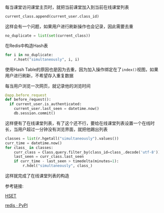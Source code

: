 每当课堂访问课堂主页时，就把当前课堂加入到当前在线课堂列表

```python
current_class.append(current_user.class_id)
```

这样会有一个问题，如果用户进行刷新操作也会记录，因此需要去重

```python
no_duplicate = list(set(current_class))
```

在Redis中构造Hash表

```python
for i in no_duplicate:
    r.hset("simultaneously", i, i)
```

使用Hash Table的原因也是因为去重，因为加入操作绑定在了`index()`视图，如果用户进行刷新，不希望存入重复数据

每当用户浏览一次网页，就记录他的浏览时间

```python
@app.before_request
def before_request():
  if current_user.is_authenticated:
    current_user.last_seen = datetime.now()
    db.session.commit()
```

这样便有了在线课堂列表，有了这个还不行，要给在线课堂列表设置一个在线时长，当用户超过一分钟没有浏览界面，就把他踢出列表

```python
classes = list(r.hgetall("simultaneously").values())
curr_time = datetime.now()
for class_ in classes:
	curr_class = Class.query.filter_by(class_id=class_.decode('utf-8')).first_or_404()
	last_seen = curr_class.last_seen
	if curr_time - last_seen > timedelta(minutes=1):
		r.hdel("simultaneously", class_)
```

这样就完成了在线课堂列表的构造

参考链接:

[HSET](https://redis.io/commands/hset)

[redis · PyPI](https://pypi.org/project/redis/)

